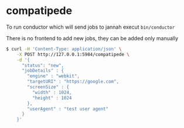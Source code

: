 # compatipede

To run conductor which will send jobs to jannah execut ```bin/conductor```

There is no frontend to add new jobs, they can be added only manually

```bash
$ curl -H 'Content-Type: application/json' \
    -X POST http://127.0.0.1:5984/compatipede \
    -d '{
      "status": "new",
      "jobDetails" : {
        "engine" : "webkit",
        "targetURI" : "https://google.com",
        "screenSize" : {
          "width" : 1024,
          "height" : 1024
        },
        "userAgent" : "test user agent"
      }
    }'
```
